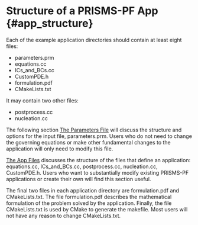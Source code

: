 # Structure of a PRISMS-PF App {#app_structure}

Each of the example application directories should contain at least eight files:

- parameters.prm
- equations.cc
- ICs_and_BCs.cc
- CustomPDE.h
- formulation.pdf
- CMakeLists.txt

It may contain two other files:
- postprocess.cc
- nucleation.cc

The following section [The Parameters File](#input_file) will discuss the structure and options for the input file, parameters.prm. Users who do not need to change the governing equations or make other fundamental changes to the application will only need to modify this file.

[The App Files](#app_files) discusses the structure of the files that define an application: equations.cc, ICs_and_BCs.cc, postprocess.cc, nucleation.cc, CustomPDE.h. Users who want to substantially modify existing PRISMS-PF applications or create their own will find this section useful.

The final two files in each application directory are formulation.pdf and CMakeLists.txt. The file formulation.pdf describes the mathematical formulation of the problem solved by the application. Finally, the file CMakeLists.txt is used by CMake to generate the makefile. Most users will not have any reason to change CMakeLists.txt.

